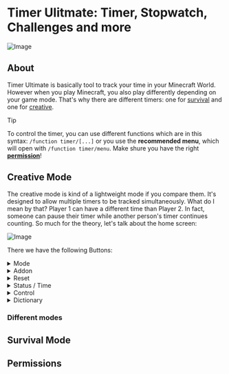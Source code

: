 # Timer Ulitmate: Timer, Stopwatch, Challenges and more
![Image](https://github.com/user-attachments/assets/84619188-3d94-4e33-b781-7b3b109c476e)

## About
Timer Ultimate is basically tool to track your time in your Minecraft World. However when you play Minecraft, you also play differently depending on your game mode.
That's why there are different timers: one for [survival](#survival-mode) and one for [creative](#creative-mode).

> [!TIP]
>  To control the timer, you can use different functions which are in this syntax: `/function timer/[...]`
>  or you use the **recommended menu**, which will open with `/function timer/menu`.
>  Make shure you have the right **[permission](#Permissions)**!



## Creative Mode
The creative mode is kind of a lightweight mode if you compare them. It's designed to allow multiple timers to be tracked simultaneously.
What do I mean by that? Player 1 can have a different time than Player 2. In fact, someone can pause their timer while another person's timer continues counting.
So much for the theory, let's talk about the home screen:

![Image](https://github.com/user-attachments/assets/f4102726-7c00-4bb6-941b-b167d8107cdc)

There we have the following Buttons:

<details><summary>Mode</summary>

This button allows you to **pause** or **resume** the timer, as well as **hide it** completely from the action bar.
>  If you are using global mode, pause and resume will also be applied to other players.

To switch between resume and pause you can also use:
```mcfunction
/function timer/mode
``` 
and for the visibly
```mcfunction
/function timer/visible
``` 

</details>

<details><summary>Addon</summary>

Here you can togelle some Modification on or off. It's a kind of mod menu, but again nothing compared to the other one.
| Name| Fullbright | Custom Music  | AFK |
|--------|--------|--------|--------|
|Description| Gives you permanent night vision | Replaces all sounds from the timer with the ones you specify | Pauses the timer automatically |
|Limitations| Enforced in global mode | Requires a compatible resource pack | Only available in local mode |
|Commands| `/function timer/mods/night_vision` || `/function timer/mods/afk`|

</details> 

<details><summary>Reset</summary>

As the title suggests it sets the timer to 0, which also can be used in global mode.
Additionally, [Admins](#Permissions) can remove the timer here. Just follow the instructions there and you're ready to go.

</details> 
 
<details><summary>Status / Time</summary>

> These ones are special feature and are only available to [admins](#Permissions)!

### Status (local mode)
Gives you an overview of every player in the world:
- Name (is the player name)
- Time (there courned timer)
- State (0 men paused and 1 resumed)
- Fullbright (0 means off and 1 on)
- Music (reprends Custom Music and 0 means off and 1 on)

### Time (global mode)
Isn't it ironic that the plugin is called **Timer** Ultimate and has nothing to do with a timer so far?
Now, if global mode is enabled, you can set a start time here, and it will count down from there.

![Image](https://github.com/user-attachments/assets/51ad6b9c-0129-40a2-8841-ac62740a58e8)

</details> 

<details><summary>Control</summary>

> This one is a special feature and is only available to [admins](#Permissions)!

It let you switch between local, global and world mode.
I promise it makes sense, [here](#different-modes)
Anyway if you want to run it via Commands:
```mcfunction
/function timer/system/control
``` 

</details> 

<details><summary>Dictionary</summary>

If you are really looking for a dictionary here, I have to disappoint you. It's like this page: a guide with changelog. Now you know!

</details> 

### Different modes





## Survival Mode

## Permissions
